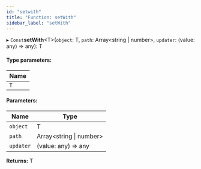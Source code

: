 ```yaml
---
id: "setwith"
title: "Function: setWith"
sidebar_label: "setWith"
---
```


▸ `Const`**setWith**&#60;T>(`object`: T, `path`: Array&#60;string \| number>, `updater`: (value: any) => any): T

#### Type parameters:

Name |
------ |
`T` |

#### Parameters:

Name | Type |
------ | ------ |
`object` | T |
`path` | Array&#60;string \| number> |
`updater` | (value: any) => any |

**Returns:** T
